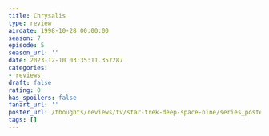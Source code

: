 ```yaml
---
title: Chrysalis
type: review
airdate: 1998-10-28 00:00:00
season: 7
episode: 5
season_url: ''
date: 2023-12-10 03:35:11.357287
categories:
- reviews
draft: false
rating: 0
has_spoilers: false
fanart_url: ''
poster_url: /thoughts/reviews/tv/star-trek-deep-space-nine/series_poster.jpg
tags: []
---
```


